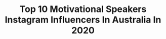 ---
title: Top 10 Motivational Speakers Instagram Influencers In Australia In 2020
description: >-
  Find top motivational speakers Instagram influencers in Australia in 2020. Most popular hashtags: #love #motivationalspeaker #quotes.
platform: Instagram
hits: 9
text_top: Discover the top-rated Instagram influencers on inBeat.
text_bottom: Our platform holds 9 Instagram influencers like this in Australia for you to contact.
profiles:
  - username: "irenne_njuguna"
    fullname: >-
      Jesus girl😇
    bio: >-
      Mother of two👩‍👧‍👦,Single💃.Lover of health and wellness.🌿.Motivational speaker,Blessed and highly favoured.CEO @emporieum_organics @houseofemporieum
    location: "Australia"
    followers: 79484
    engagement: 154
    commentsToLikes: 0.048178
    id: ck5qcfrkzqc8h0i11h483dajj
    verified: false
    hashtags: "#theprayerpoint"
  - username: "jamie_young21"
    fullname: >-
      Jamie Young
    bio: >-
      #JY21 Goalkeeper Brisbane Roar FC ⚽️ PhD Candidate: Sports Coaching 📚 Motivational Speaker Goalkeeping Coach One Glove and Asics Email For Enquiries
    location: "Australia"
    followers: 7276
    engagement: 679
    commentsToLikes: 0.030908
    id: ck5hnw1e5ohqd0i11q866mimy
    verified: true
    hashtags: "#jy21, #givingtuesdaynow"
  - username: "explorer_sarahmarquis"
    fullname: >-
      Sarah Marquis
    bio: >-
      National Geographic Explorer • Natural Navigator • Author 7 books • Motivational Speaker +500 talks • Tissot Watches Ambassador • Powered by plantes
    location: "Australia"
    followers: 19119
    engagement: 570
    commentsToLikes: 0.030659
    id: ck55o5xqp7p3d0i116b5h24q3
    verified: false
    hashtags: "#natgeoexpeditions, #naturephotography, #outside, #thesunalwaysrise"
  - username: "magicdesire"
    fullname: >-
      💫 Magic Desire
    bio: >-
      🔸Welcome to MD Club 🔥 🔸Get your dose for #dailymotivation 🚀 🔸#1 #quotes #inspiration #mindset 😎🤝 👍 Obsessed with Success? Follow Us 👇 🎯 TO THE TOP
    location: "Australia"
    followers: 9207
    engagement: 170
    commentsToLikes: 0.011037
    id: ck1365ku24usx0i19r060pp26
    verified: false
    hashtags: "#wednesdaywisdom, #dailyinspiration, #motivationalspeaker, #motivational"
  - username: "theronmalhotra"
    fullname: >-
      RON MALHOTRA -SPEAKER,AUTHOR
    bio: >-
      ⚙️MENTOR, ADVISOR 🤵CEO-The Successful Male 🏢Businessman, Investor 💡FOR AMBITIOUS PROFESSIONALS, VISIONARY ENTREPRENEURS & WEALTH BUILDERS 👁115M Views
    location: "Australia"
    followers: 66300
    engagement: 160
    commentsToLikes: 0.041822
    id: ck8t29yxfyooq0j780qtkgh34
    verified: false
    hashtags: "#personalgrowth, #businessowner, #businessgoals, #selfimprovement"
  - username: "kaminibxa"
    fullname: >-
      kamini
    bio: >-
      I am $imple #girl🧕 ,,,,,,,,,,,,,If you want #positive change in your #life push yourself to make it happen.
    location: "Australia"
    followers: 24248
    engagement: 168
    commentsToLikes: 0.089890
    id: ck9wek5xgkmny0j78515rvtii
    verified: false
    hashtags: "#spiritual, #sanewschannel, #love, #meditation"
  - username: "walks.with.words"
    fullname: >-
      WALKS WITH WORDS
    bio: >-
      🔸️I'm the Rainbow that drives your clouds away 🌈 🔸️Your success is our reward🏆 Join free live Amazon workshop👇🏽👇🏽
    location: "Australia"
    followers: 223309
    engagement: 266
    commentsToLikes: 0.010618
    id: ck8t29x15yohv0j78k28mm8wm
    verified: false
    hashtags: "#lioness, #love, #quotestagram, #quote"
  - username: "nataliaancora"
    fullname: >-
      🇦🇺🇵🇱 Natalia ✖️ Australia, GC
    bio: >-
      𝒫𝑜𝓈𝒾𝓉𝒾𝓋𝑒 𝓂𝒾𝓃𝒹 𝒽𝒶𝓅𝓅𝓎 𝓁𝒾𝒻𝑒🌻 #mswarrior 🤓Law grad ☾♉︎Photographer • Model • Life coach 📷BossLady at @ancora.creative 🌟 #BestOfAustralia & #MS Ambassador
    location: "Australia"
    followers: 71469
    engagement: 162
    commentsToLikes: 0.157901
    id: ck5himf0ee9u00i11hp6tjznj
    verified: false
    hashtags: "#australianblogger, #holidayherethisyear, #goldcoastblogger, #mentalhealthweek"
  - username: "jasminshojaimodel"
    fullname: >-
      Jasmin Shojai
    bio: >-
      🏆 Australia's Top Glamour Model 2017-18 #jasminshojaimodel Actress ½🇩🇪½🇮🇷 👜| #Investment Expert @Playboy Playmate & Cover Girl 👯‍♀️ @royallemodelling
    location: "Australia"
    followers: 53326
    engagement: 184
    commentsToLikes: 0.013964
    id: ck5zjinjchnth0i14ddk63tbf
    verified: true
    hashtags: "#model, #modelsearch, #commercialmodel, #actress"
---